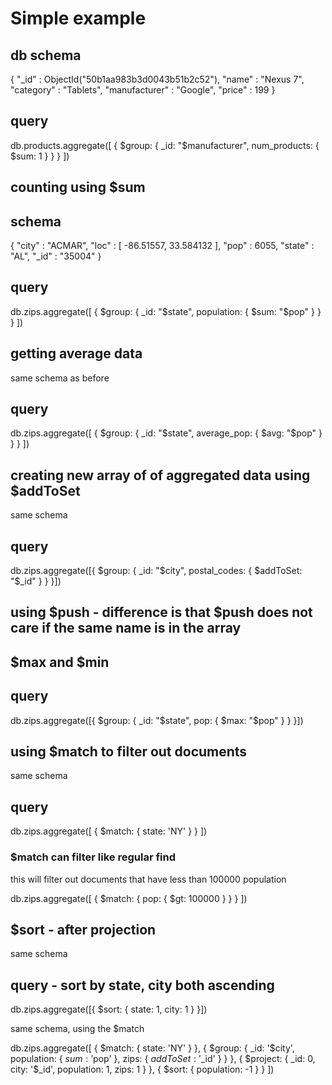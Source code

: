# Simple example
## db schema
{
	"_id" : ObjectId("50b1aa983b3d0043b51b2c52"),
	"name" : "Nexus 7",
	"category" : "Tablets",
	"manufacturer" : "Google",
	"price" : 199
}
## query
db.products.aggregate([
	{
		$group: {
			_id: "$manufacturer",
			num_products: {
				$sum: 1
			}
		}
	}
])

## counting using $sum
## schema
{
	"city" : "ACMAR",
	"loc" : [
		-86.51557,
		33.584132
	],
	"pop" : 6055,
	"state" : "AL",
	"_id" : "35004"
}
## query
db.zips.aggregate([
	{
		$group: {
			_id: "$state",
			population: {
				$sum: "$pop"
			}
		}
	}
])

## getting average data
same schema as before

## query
db.zips.aggregate([
	{
		$group: {
			_id: "$state",
			average_pop: { $avg: "$pop" }
		}
	}
])

## creating new array of of aggregated data using $addToSet
same schema

## query
db.zips.aggregate([{
	$group: {
		_id: "$city",
		postal_codes: { $addToSet: "$_id" }
	}
}])

## using $push - difference is that $push does not care if the same name is in the array

## $max and $min
## query
db.zips.aggregate([{
	$group: {
		_id: "$state",
		pop: {
			$max: "$pop"
		}
	}
}])

## using $match to filter out documents
same schema

## query
db.zips.aggregate([
	{
		$match: {
			state: 'NY'
		}
	}
])

### $match can filter like regular find
this will filter out documents that have less than 100000 population

db.zips.aggregate([
	{
		$match: {
			pop: {
				$gt: 100000
			}
		}
	}
])

## $sort - after projection
same schema

## query - sort by state, city both ascending
db.zips.aggregate([{ $sort: { state: 1, city: 1 } }])

same schema, using the $match

db.zips.aggregate([
	{
		$match: {
			state: 'NY'
		}
	},
	{
		$group: {
			_id: '$city',
			population: {
				$sum: '$pop'
			},
			zips: {
				$addToSet: '$_id'
			}
		}
	},
	{
		$project: {
			_id: 0,
			city: '$_id',
			population: 1,
			zips: 1
		}
	},
	{
		$sort: {
			population: -1
		}
	}
])

















